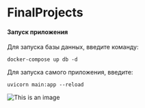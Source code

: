 # FinalProjects

#### Запуск приложения

Для запуска базы данных, введите команду:

```shell
docker-compose up db -d
```

Для запуска самого приложения, введите:

```shell
uvicorn main:app --reload
```
![This is an image](https://kartinkin.net/uploads/posts/2022-12/1670450464_41-kartinkin-net-p-krasivie-pikselnie-kartinki-instagram-44.png)